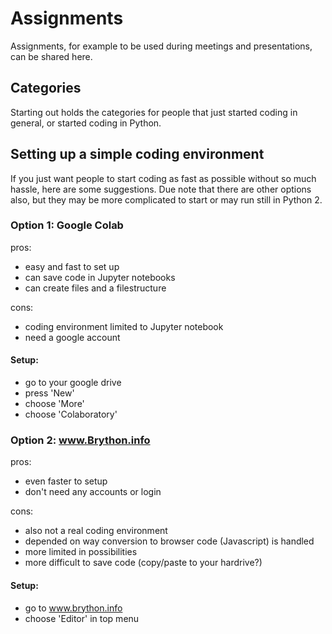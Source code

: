 
# Assignments
Assignments, for example to be used during meetings and presentations, can be shared here.

## Categories

Starting out holds the categories for people that just started coding in general, or started coding in Python.

## Setting up a simple coding environment

If you just want people to start coding as fast as possible without so much hassle, here are some suggestions. Due note that there are other options also, but they may be more complicated to start or may run still in Python 2.

### Option 1: Google Colab
pros:
* easy and fast to set up
* can save code in Jupyter notebooks
* can create files and a filestructure

cons:
* coding environment limited to Jupyter notebook
* need a google account

#### Setup:
* go to your google drive
* press 'New'
* choose 'More'
* choose 'Colaboratory'

###	Option 2: www.Brython.info
pros:
* even faster to setup
* don't need any accounts or login

cons:
* also not a real coding environment
* depended on way conversion to browser code (Javascript) is handled
* more limited in possibilities
* more difficult to save code (copy/paste to your hardrive?)

#### Setup:
* go to www.brython.info
* choose 'Editor' in top menu
